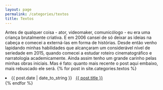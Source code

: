 ```yaml
---
layout: page
permalink: /categories/textos
title: Textos
---
```

Antes de qualquer coisa - ator, videomaker, comunicólogo - eu era uma criança brutalmente criativa. E em 2006 cansei de só deixar as ideias na cabeça e comecei a externá-las em forma de histórias. Desde então venho lapidando minhas habilidades que alcançaram um considerável nível de seriedade em 2015, quando comecei a estudar roteiro cinematográfico e narratologia academicamente. Ainda assim tenho um grande carinho pelas minhas obras iniciais. Mas é fato: quanto mais recente o post aqui embaixo, mais rebuscado ele será.
{% for post in site.categories.textos %}
 <li><span>{{ post.date | date_to_string }}</span> &nbsp; <a href="{{ post.url }}">{{ post.title }}</a></li>
{% endfor %}